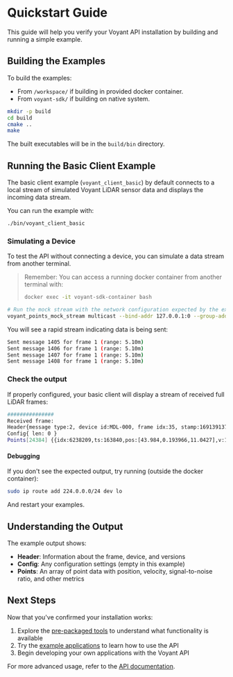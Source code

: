 # Quickstart Guide

This guide will help you verify your Voyant API installation by building and running a simple example.

## Building the Examples

To build the examples:

- From `/workspace/` if building in provided docker container.
- From `voyant-sdk/` if building on native system.

```bash
mkdir -p build
cd build
cmake ..
make
```

The built executables will be in the `build/bin` directory.

## Running the Basic Client Example

The basic client example (`voyant_client_basic`) by default connects to
a local stream of simulated Voyant LiDAR sensor data
and displays the incoming data stream.

You can run the example with:

```bash
./bin/voyant_client_basic
```

### Simulating a Device

To test the API without connecting a device,
you can simulate a data stream from another terminal.

> Remember: You can access a running docker container from another terminal with:
>
> ```bash
> docker exec -it voyant-sdk-container bash
> ```

```bash
# Run the mock stream with the network configuration expected by the example
voyant_points_mock_stream multicast --bind-addr 127.0.0.1:0 --group-addr 224.0.0.0:4444
```

You will see a rapid stream indicating data is being sent:

```bash
Sent message 1405 for frame 1 (range: 5.10m)
Sent message 1406 for frame 1 (range: 5.10m)
Sent message 1407 for frame 1 (range: 5.10m)
Sent message 1408 for frame 1 (range: 5.10m)
```

### Check the output

If properly configured, your basic client will display a stream of received full LiDAR frames:

```bash
###############
Received frame:
Header{message type:2, device id:MDL-000, frame idx:35, stamp:1691391379.087802875, proto version:0.0.2, api version:0.0.2, fw version:0.0.2, hdl version:0.0.34}
Config{ len: 0 }
Points[24384] {{idx:6238209,ts:163840,pos:[43.984,0.193966,11.0427],v:1.22985,snr:12.3234,refl:0,noise:34.0003,min_snr:-0.00802298,drop reason:1},...}
```

#### Debugging

If you don't see the expected output, try running (outside the docker container):

```bash
sudo ip route add 224.0.0.0/24 dev lo
```

And restart your examples.

## Understanding the Output

The example output shows:

- **Header**: Information about the frame, device, and versions
- **Config**: Any configuration settings (empty in this example)
- **Points**: An array of point data with position, velocity, signal-to-noise ratio, and other metrics

## Next Steps

Now that you've confirmed your installation works:

1. Explore the [pre-packaged tools](../tools/README.md) to understand what functionality is available
2. Try the [example applications](../examples/README.md) to learn how to use the API
3. Begin developing your own applications with the Voyant API

For more advanced usage, refer to the [API documentation](../api/README.md).
